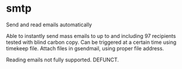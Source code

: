 # smtp
Send and read emails automatically

Able to instantly send mass emails to up to and including 97 recipients tested with blind carbon copy.
Can be triggered at a certain time using timekeep file.
Attach files in gsendmail, using proper file address.

Reading emails not fully supported. DEFUNCT.
